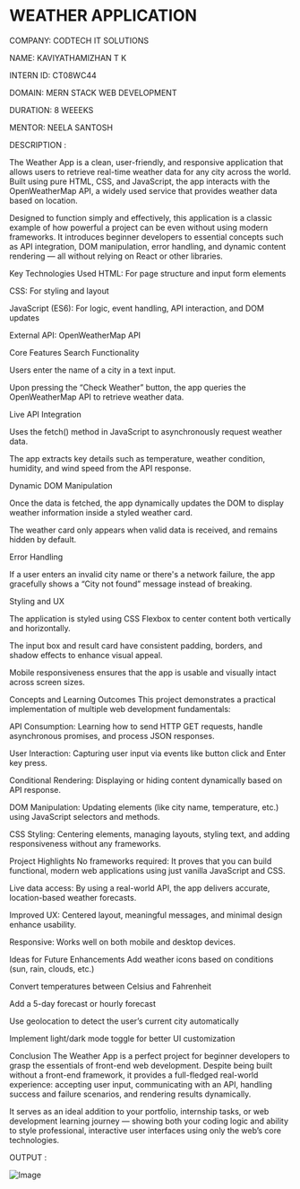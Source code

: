 # WEATHER APPLICATION

COMPANY: CODTECH IT SOLUTIONS

NAME: KAVIYATHAMIZHAN T K

INTERN ID: CT08WC44

DOMAIN: MERN STACK WEB DEVELOPMENT

DURATION: 8 WEEEKS

MENTOR: NEELA SANTOSH

DESCRIPTION : 

The Weather App is a clean, user-friendly, and responsive application that allows users to retrieve real-time weather data for any city across the world. Built using pure HTML, CSS, and JavaScript, the app interacts with the OpenWeatherMap API, a widely used service that provides weather data based on location.

Designed to function simply and effectively, this application is a classic example of how powerful a project can be even without using modern frameworks. It introduces beginner developers to essential concepts such as API integration, DOM manipulation, error handling, and dynamic content rendering — all without relying on React or other libraries.

Key Technologies Used
HTML: For page structure and input form elements

CSS: For styling and layout

JavaScript (ES6): For logic, event handling, API interaction, and DOM updates

External API: OpenWeatherMap API

Core Features
Search Functionality

Users enter the name of a city in a text input.

Upon pressing the “Check Weather” button, the app queries the OpenWeatherMap API to retrieve weather data.

Live API Integration

Uses the fetch() method in JavaScript to asynchronously request weather data.

The app extracts key details such as temperature, weather condition, humidity, and wind speed from the API response.

Dynamic DOM Manipulation

Once the data is fetched, the app dynamically updates the DOM to display weather information inside a styled weather card.

The weather card only appears when valid data is received, and remains hidden by default.

Error Handling

If a user enters an invalid city name or there's a network failure, the app gracefully shows a “City not found” message instead of breaking.

Styling and UX

The application is styled using CSS Flexbox to center content both vertically and horizontally.

The input box and result card have consistent padding, borders, and shadow effects to enhance visual appeal.

Mobile responsiveness ensures that the app is usable and visually intact across screen sizes.

Concepts and Learning Outcomes
This project demonstrates a practical implementation of multiple web development fundamentals:

API Consumption: Learning how to send HTTP GET requests, handle asynchronous promises, and process JSON responses.

User Interaction: Capturing user input via events like button click and Enter key press.

Conditional Rendering: Displaying or hiding content dynamically based on API response.

DOM Manipulation: Updating elements (like city name, temperature, etc.) using JavaScript selectors and methods.

CSS Styling: Centering elements, managing layouts, styling text, and adding responsiveness without any frameworks.

Project Highlights
No frameworks required: It proves that you can build functional, modern web applications using just vanilla JavaScript and CSS.

Live data access: By using a real-world API, the app delivers accurate, location-based weather forecasts.

Improved UX: Centered layout, meaningful messages, and minimal design enhance usability.

Responsive: Works well on both mobile and desktop devices.

Ideas for Future Enhancements
Add weather icons based on conditions (sun, rain, clouds, etc.)

Convert temperatures between Celsius and Fahrenheit

Add a 5-day forecast or hourly forecast

Use geolocation to detect the user’s current city automatically

Implement light/dark mode toggle for better UI customization

Conclusion
The Weather App is a perfect project for beginner developers to grasp the essentials of front-end web development. Despite being built without a front-end framework, it provides a full-fledged real-world experience: accepting user input, communicating with an API, handling success and failure scenarios, and rendering results dynamically.

It serves as an ideal addition to your portfolio, internship tasks, or web development learning journey — showing both your coding logic and ability to style professional, interactive user interfaces using only the web’s core technologies.

OUTPUT :

![Image](https://github.com/user-attachments/assets/bbe37652-b65d-4283-927e-cc51840a27c5)

